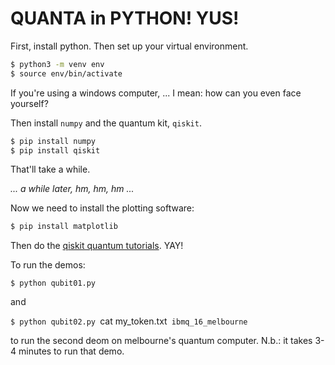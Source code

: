 # QUANTA in PYTHON! YUS!
 
First, install python. Then set up your virtual environment.

```bash
$ python3 -m venv env
$ source env/bin/activate
```

If you're using a windows computer, ... I mean: how can you even face yourself?

Then install `numpy` and the quantum kit, `qiskit`.

```bash
$ pip install numpy
$ pip install qiskit
```

That'll take a while.

*... a while later, hm, hm, hm ...*

Now we need to install the plotting software:

```bash
$ pip install matplotlib
```

Then do the [qiskit quantum tutorials](https://qiskit.org/documentation/tutorials/circuits/1_getting_started_with_qiskit.html). YAY!

To run the demos:

`$ python qubit01.py`

and

`$ python qubit02.py `cat my_token.txt` ibmq_16_melbourne`

to run the second deom on melbourne's quantum computer. N.b.: it takes 3-4
minutes to run that demo.

